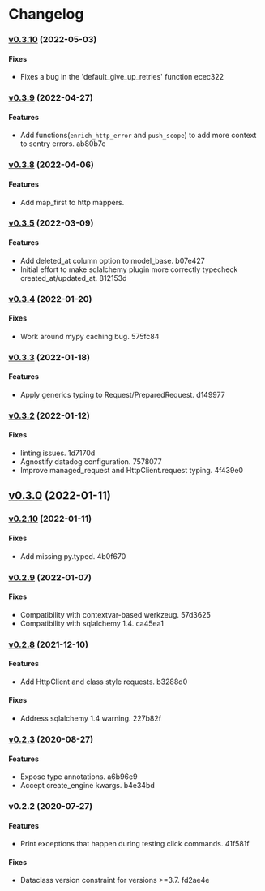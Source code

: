 # Changelog

### [v0.3.10](https://github.com/schireson/strapp/compare/v0.3.9...v0.3.10) (2022-05-03)

#### Fixes

* Fixes a bug in the 'default_give_up_retries' function ecec322

### [v0.3.9](https://github.com/schireson/strapp/compare/v0.3.8...v0.3.9) (2022-04-27)

#### Features

* Add functions(`enrich_http_error` and `push_scope`) to add more context to sentry errors. ab80b7e

### [v0.3.8](https://github.com/schireson/strapp/compare/v0.3.6...v0.3.8) (2022-04-06)

#### Features

* Add map_first to http mappers.

### [v0.3.5](https://github.com/schireson/strapp/compare/v0.3.4...v0.3.5) (2022-03-09)

#### Features

* Add deleted_at column option to model_base. b07e427
* Initial effort to make sqlalchemy plugin more correctly typecheck created_at/updated_at. 812153d

### [v0.3.4](https://github.com/schireson/strapp/compare/v0.3.3...v0.3.4) (2022-01-20)

#### Fixes

* Work around mypy caching bug. 575fc84

### [v0.3.3](https://github.com/schireson/strapp/compare/v0.3.2...v0.3.3) (2022-01-18)

#### Features

* Apply generics typing to Request/PreparedRequest. d149977

### [v0.3.2](https://github.com/schireson/strapp/compare/v0.3.0...v0.3.2) (2022-01-12)

#### Fixes

* linting issues. 1d7170d
* Agnostify datadog configuration. 7578077
* Improve managed_request and HttpClient.request typing. 4f439e0

## [v0.3.0](https://github.com/schireson/strapp/compare/v0.2.10...v0.3.0) (2022-01-11)

### [v0.2.10](https://github.com/schireson/strapp/compare/v0.2.9...v0.2.10) (2022-01-11)

#### Fixes

* Add missing py.typed. 4b0f670

### [v0.2.9](https://github.com/schireson/strapp/compare/v0.2.8...v0.2.9) (2022-01-07)

#### Fixes

* Compatibility with contextvar-based werkzeug. 57d3625
* Compatibility with sqlalchemy 1.4. ca45ea1

### [v0.2.8](https://github.com/schireson/strapp/compare/v0.2.3...v0.2.8) (2021-12-10)

#### Features

* Add HttpClient and class style requests. b3288d0

#### Fixes

* Address sqlalchemy 1.4 warning. 227b82f

### [v0.2.3](https://github.com/schireson/strapp/compare/v0.2.2...v0.2.3) (2020-08-27)

#### Features

* Expose type annotations. a6b96e9
* Accept create_engine kwargs. b4e34bd

### v0.2.2 (2020-07-27)

#### Features

* Print exceptions that happen during testing click commands. 41f581f

#### Fixes

* Dataclass version constraint for versions >=3.7. fd2ae4e
